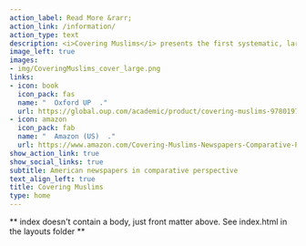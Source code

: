 ```yaml
---
action_label: Read More &rarr;
action_link: /information/
action_type: text
description: <i>Covering Muslims</i> presents the first systematic, large-scale analysis of American newspaper coverage of Muslims. By comparing it over time with reporting on other groups and issues as well as coverage of the subject in other countries, we demonstrate conclusively how negative American newspapers have been in their treatment of Muslims across the two-decade period between 1996 and 2016, both in an absolute sense and compared to a range of other groups. The same pattern holds in other countries, such as Australia, Canada, and the UK. While 9/11 did not make coverage more negative in the long run, it did dramatically increase the prevalence of references to terrorism and extremism."
image_left: true
images:
- img/CoveringMuslims_cover_large.png
links:
- icon: book
  icon_pack: fas
  name: "  Oxford UP  ."
  url: https://global.oup.com/academic/product/covering-muslims-9780197611722?cc=nl&lang=en&
- icon: amazon
  icon_pack: fab
  name: "  Amazon (US)  ."
  url: https://www.amazon.com/Covering-Muslims-Newspapers-Comparative-Perspective/dp/0197611729/
show_action_link: true
show_social_links: true
subtitle: American newspapers in comparative perspective
text_align_left: true
title: Covering Muslims
type: home
---
```


** index doesn't contain a body, just front matter above.
See index.html in the layouts folder **
